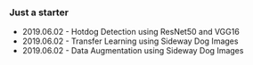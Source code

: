 ### Just a starter

- 2019.06.02 - Hotdog Detection using ResNet50 and VGG16
- 2019.06.02 - Transfer Learning using Sideway Dog Images
- 2019.06.02 - Data Augmentation using Sideway Dog Images
